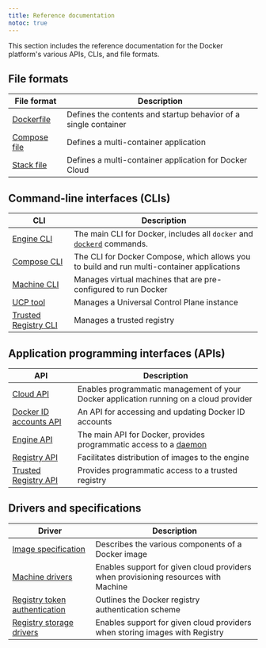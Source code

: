 ```yaml
---
title: Reference documentation
notoc: true
---
```


This section includes the reference documentation for the Docker platform's
various APIs, CLIs, and file formats.

## File formats

| File format | Description |
| ----------- | ----------- |
| [Dockerfile](/engine/reference/builder/) | Defines the contents and startup behavior of a single container |
| [Compose file](/compose/compose-file/) | Defines a multi-container application |
| [Stack file](/docker-cloud/apps/stack-yaml-reference/) | Defines a multi-container application for Docker Cloud |


## Command-line interfaces (CLIs)

| CLI | Description |
| --- | ----------- |
| [Engine CLI](/engine/reference/commandline/) | The main CLI for Docker, includes all `docker` and [`dockerd`](/engine/reference/commandline/dockerd/) commands. |
| [Compose CLI](/compose/reference/overview/) | The CLI for Docker Compose, which allows you to build and run multi-container applications |
| [Machine CLI](/machine/reference/) | Manages virtual machines that are pre-configured to run Docker |
| [UCP tool](/datacenter/ucp/2.0/reference/cli/) | Manages a Universal Control Plane instance |
| [Trusted Registry CLI](/docker-trusted-registry/reference/) | Manages a trusted registry |

## Application programming interfaces (APIs)

| API | Description |
| --- | ----------- |
| [Cloud API](/apidocs/docker-cloud/) | Enables programmatic management of your Docker application running on a cloud provider |
| [Docker ID accounts API](/docker-id/api-reference/) | An API for accessing and updating Docker ID accounts |
| [Engine API](/engine/api/) | The main API for Docker, provides programmatic access to a [daemon](/glossary/#daemon) |
| [Registry API](/registry/spec/api/) | Facilitates distribution of images to the engine |
| [Trusted Registry API](/apidocs/overview/) | Provides programmatic access to a trusted registry |


## Drivers and specifications

| Driver | Description |
| ------ | ----------- |
| [Image specification](/registry/spec/manifest-v2-2/) | Describes the various components of a Docker image |
| [Machine drivers](/machine/drivers/os-base/) | Enables support for given cloud providers when provisioning resources with Machine |
| [Registry token authentication](/registry/spec/auth/) | Outlines the Docker registry authentication scheme |
| [Registry storage drivers](/registry/storage-drivers/) | Enables support for given cloud providers when storing images with Registry |
